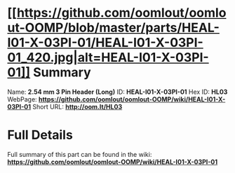 
[[https://github.com/oomlout/oomlout-OOMP/blob/master/parts/HEAL-I01-X-03PI-01/HEAL-I01-X-03PI-01_420.jpg|alt=HEAL-I01-X-03PI-01]] 
Summary
=================

Name: __2.54 mm 3 Pin Header (Long)__
ID: __HEAL-I01-X-03PI-01__
Hex ID: __HL03__
WebPage: __https://github.com/oomlout/oomlout-OOMP/wiki/HEAL-I01-X-03PI-01__
Short URL: __http://oom.lt/HL03__

Full Details
==========================
Full summary of this part can be found in the wiki:   
__https://github.com/oomlout/oomlout-OOMP/wiki/HEAL-I01-X-03PI-01__   

